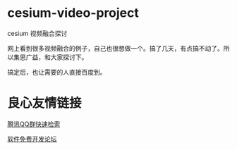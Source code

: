 # cesium-video-project
cesium 视频融合探讨

网上看到很多视频融合的例子，自己也很想做一个。搞了几天，有点搞不动了。所以集思广益，和大家探讨下。

搞定后，也让需要的人直接百度到。


 # 良心友情链接

[腾讯QQ群快速检索](http://u.720life.cn/s/8cf73f7c)

[软件免费开发论坛](http://u.720life.cn/s/bbb01dc0)
